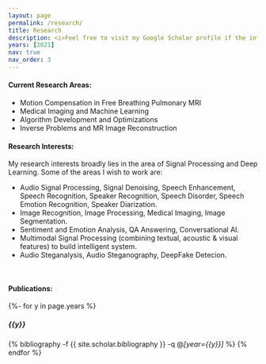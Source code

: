 ```yaml
---
layout: page
permalink: /research/
title: Research
description: <i>Feel free to visit my Google Scholar profile if the information here seems outdated.</i>
years: [2021]
nav: true
nav_order: 3
---
```


#### **Current Research Areas:**
- Motion Compensation in Free Breathing Pulmonary MRI
- Medical Imaging and Machine Learning
- Algorithm Development and Optimizations
- Inverse Problems and MR Image Reconstruction

#### **Research Interests:**

My research interests broadly lies in the area of Signal Processing and Deep Learning. Some of the areas I wish to work are:

- Audio Signal Processing, Signal Denoising, Speech Enhancement, Speech Recognition, Speaker Recognition, Speech Disorder, Speech Emotion Recognition, Speaker Diarization.
- Image Recognition, Image Processing, Medical Imaging, Image Segmentation.
- Sentiment and Emotion Analysis, QA Answering, Conversational AI.
- Multimodal Signal Processing (combining textual, acoustic & visual features) to build intelligent system.
- Audio Steganalysis, Audio Steganography, DeepFake Detecion.

<br />

#### **Publications:**

<!-- _pages/publications.md -->
<div class="publications">

{%- for y in page.years %}

  <h5 class="year">{{y}}</h5>

{% bibliography -f {{ site.scholar.bibliography }} -q @*[year={{y}}]* %}
{% endfor %}

</div>
